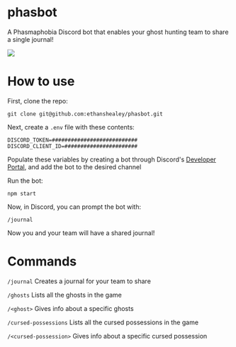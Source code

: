 # phasbot
A Phasmaphobia Discord bot that enables your ghost hunting team to share a single journal!

![](https://i.imgur.com/UkU8b3z.png)

# How to use
First, clone the repo:

```git clone git@github.com:ethanshealey/phasbot.git```

Next, create a `.env` file with these contents:

```
DISCORD_TOKEN=###########################
DISCORD_CLIENT_ID=#######################
```

Populate these variables by creating a bot through Discord's [Developer Portal](https://discord.com/developers/applications), and add the bot to the desired channel

Run the bot:

```npm start```

Now, in Discord, you can prompt the bot with:

```/journal```

Now you and your team will have a shared journal!

# Commands

```/journal```
Creates a journal for your team to share

```/ghosts```
Lists all the ghosts in the game

```/<ghost>```
Gives info about a specific ghosts

```/cursed-possessions```
Lists all the cursed possessions in the game

```/<cursed-possession>```
Gives info about a specific cursed possession
